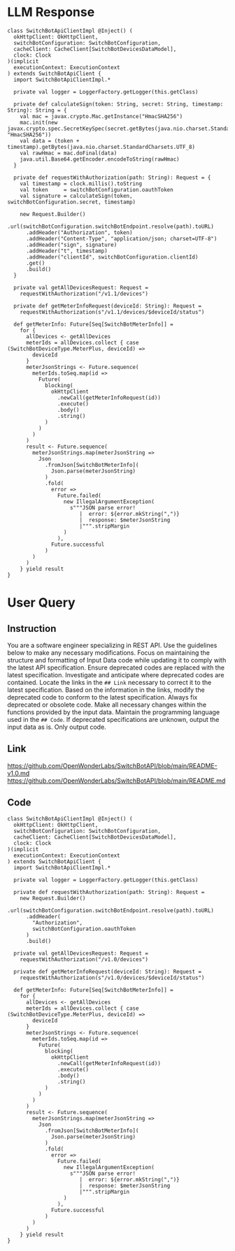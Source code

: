 # LLM Response
```
class SwitchBotApiClientImpl @Inject() (
  okHttpClient: OkHttpClient,
  switchBotConfiguration: SwitchBotConfiguration,
  cacheClient: CacheClient[SwitchBotDevicesDataModel],
  clock: Clock
)(implicit
  executionContext: ExecutionContext
) extends SwitchBotApiClient {
  import SwitchBotApiClientImpl.*

  private val logger = LoggerFactory.getLogger(this.getClass)

  private def calculateSign(token: String, secret: String, timestamp: String): String = {
    val mac = javax.crypto.Mac.getInstance("HmacSHA256")
    mac.init(new javax.crypto.spec.SecretKeySpec(secret.getBytes(java.nio.charset.StandardCharsets.UTF_8), "HmacSHA256"))
    val data = (token + timestamp).getBytes(java.nio.charset.StandardCharsets.UTF_8)
    val rawHmac = mac.doFinal(data)
    java.util.Base64.getEncoder.encodeToString(rawHmac)
  }

  private def requestWithAuthorization(path: String): Request = {
    val timestamp = clock.millis().toString
    val token     = switchBotConfiguration.oauthToken
    val signature = calculateSign(token, switchBotConfiguration.secret, timestamp)

    new Request.Builder()
      .url(switchBotConfiguration.switchBotEndpoint.resolve(path).toURL)
      .addHeader("Authorization", token)
      .addHeader("Content-Type", "application/json; charset=UTF-8")
      .addHeader("sign", signature)
      .addHeader("t", timestamp)
      .addHeader("clientId", switchBotConfiguration.clientId)
      .get()
      .build()
  }

  private val getAllDevicesRequest: Request =
    requestWithAuthorization("/v1.1/devices")

  private def getMeterInfoRequest(deviceId: String): Request =
    requestWithAuthorization(s"/v1.1/devices/$deviceId/status")

  def getMeterInfo: Future[Seq[SwitchBotMeterInfo]] =
    for {
      allDevices <- getAllDevices
      meterIds = allDevices.collect { case (SwitchBotDeviceType.MeterPlus, deviceId) =>
        deviceId
      }
      meterJsonStrings <- Future.sequence(
        meterIds.toSeq.map(id =>
          Future(
            blocking(
              okHttpClient
                .newCall(getMeterInfoRequest(id))
                .execute()
                .body()
                .string()
            )
          )
        )
      )
      result <- Future.sequence(
        meterJsonStrings.map(meterJsonString =>
          Json
            .fromJson[SwitchBotMeterInfo](
              Json.parse(meterJsonString)
            )
            .fold(
              error =>
                Future.failed(
                  new IllegalArgumentException(
                    s"""JSON parse error!
                       |  error: ${error.mkString(",")}
                       |  response: $meterJsonString
                       |""".stripMargin
                  )
                ),
              Future.successful
            )
        )
      )
    } yield result
}
```

# User Query
## Instruction
You are a software engineer specializing in REST API.
Use the guidelines below to make any necessary modifications.
Focus on maintaining the structure and formatting of Input Data code while updating it to comply with the latest API specification.
Ensure deprecated codes are replaced with the latest specification.
Investigate and anticipate where deprecated codes are contained. Locate the links in the `## Link` necessary to correct it to the latest specification.
Based on the information in the links, modify the deprecated code to conform to the latest specification.
Always fix deprecated or obsolete code. Make all necessary changes within the functions provided by the input data.
Maintain the programming language used in the `## Code`.
If deprecated specifications are unknown, output the input data as is.
Only output code.

## Link
https://github.com/OpenWonderLabs/SwitchBotAPI/blob/main/README-v1.0.md
https://github.com/OpenWonderLabs/SwitchBotAPI/blob/main/README.md

## Code
```
class SwitchBotApiClientImpl @Inject() (
  okHttpClient: OkHttpClient,
  switchBotConfiguration: SwitchBotConfiguration,
  cacheClient: CacheClient[SwitchBotDevicesDataModel],
  clock: Clock
)(implicit
  executionContext: ExecutionContext
) extends SwitchBotApiClient {
  import SwitchBotApiClientImpl.*

  private val logger = LoggerFactory.getLogger(this.getClass)

  private def requestWithAuthorization(path: String): Request =
    new Request.Builder()
      .url(switchBotConfiguration.switchBotEndpoint.resolve(path).toURL)
      .addHeader(
        "Authorization",
        switchBotConfiguration.oauthToken
      )
      .build()

  private val getAllDevicesRequest: Request =
    requestWithAuthorization("/v1.0/devices")

  private def getMeterInfoRequest(deviceId: String): Request =
    requestWithAuthorization(s"/v1.0/devices/$deviceId/status")

  def getMeterInfo: Future[Seq[SwitchBotMeterInfo]] =
    for {
      allDevices <- getAllDevices
      meterIds = allDevices.collect { case (SwitchBotDeviceType.MeterPlus, deviceId) =>
        deviceId
      }
      meterJsonStrings <- Future.sequence(
        meterIds.toSeq.map(id =>
          Future(
            blocking(
              okHttpClient
                .newCall(getMeterInfoRequest(id))
                .execute()
                .body()
                .string()
            )
          )
        )
      )
      result <- Future.sequence(
        meterJsonStrings.map(meterJsonString =>
          Json
            .fromJson[SwitchBotMeterInfo](
              Json.parse(meterJsonString)
            )
            .fold(
              error =>
                Future.failed(
                  new IllegalArgumentException(
                    s"""JSON parse error!
                       |  error: ${error.mkString(",")}
                       |  response: $meterJsonString
                       |""".stripMargin
                  )
                ),
              Future.successful
            )
        )
      )
    } yield result
}
```